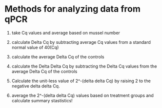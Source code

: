# Methods for analyzing data from qPCR

1.  take Cq values and average based on mussel number

2.  calculate Delta Cq by subtracting average Cq values from a standard normal value of 40(Cq)

3.  calculate the average Delta Cq of the controls

4.  calculate the Delta Delta Cq by subtracting the Delta Cq values from the average Delta Cq of the controls

5.  Calculate the unit-less value of 2\^-(delta delta Cq) by raising 2 to the negative delta delta Cq.

6.  average the 2\^-(delta delta Cq) values based on treatment groups and calculate summary stastistics!
